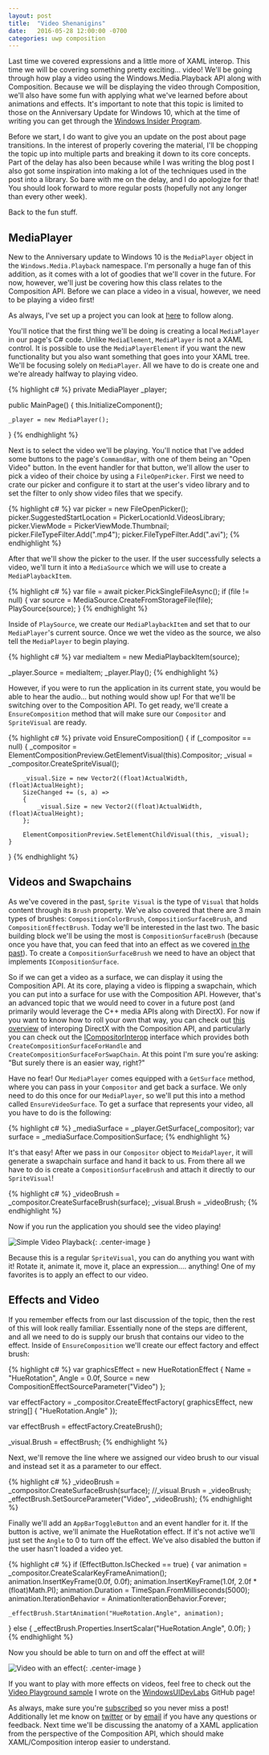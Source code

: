 ```yaml
---
layout: post
title:  "Video Shenanigins"
date:   2016-05-28 12:00:00 -0700
categories: uwp composition
---
```


Last time we covered expressions and a little more of XAML interop. This time we will be covering something pretty exciting... video! We'll be going through how play a video using the Windows.Media.Playback API along with Composition. Because we will be displaying the video through Composition, we'll also have some fun with applying what we've learned before about animations and effects. It's important to note that this topic is limited to those on the Anniversary Update for Windows 10, which at the time of writing you can get through the [Windows Insider Program](https://insider.windows.com/).

<!--more-->

Before we start, I do want to give you an update on the post about page transitions. In the interest of properly covering the material, I'll be chopping the topic up into multiple parts and breaking it down to its core concepts. Part of the delay has also been because while I was writing the blog post I also got some inspiration into making a lot of the techniques used in the post into a library. So bare with me on the delay, and I do apologize for that! You should look forward to more regular posts (hopefully not any longer than every other week). 

Back to the fun stuff.

<h2>MediaPlayer</h2>

New to the Anniversary update to Windows 10 is the `MediaPlayer` object in the `Windows.Media.Playback` namespace. I'm personally a huge fan of this addition, as it comes with a lot of goodies that we'll cover in the future. For now, however, we'll just be covering how this class relates to the Composition API. Before we can place a video in a visual, however, we need to be playing a video first!

As always, I've set up a project you can look at [here](https://github.com/robmikh/blog.samples/tree/master/2016.05.28/VideoDemo) to follow along. 

You'll notice that the first thing we'll be doing is creating a local `MediaPlayer` in our page's C# code. Unlike `MediaElement`, `MediaPlayer` is not a XAML control. It is possible to use the `MediaPlayerElement` if you want the new functionality but you also want something that goes into your XAML tree. We'll be focusing solely on `MediaPlayer`. All we have to do is create one and we're already halfway to playing video.

{% highlight c# %}
private MediaPlayer _player;

public MainPage()
{
    this.InitializeComponent();

    _player = new MediaPlayer();
}
{% endhighlight %}

Next is to select the video we'll be playing. You'll notice that I've added some buttons to the page's `CommandBar`, with one of them being an "Open Video" button. In the event handler for that button, we'll allow the user to pick a video of their choice by using a `FileOpenPicker`. First we need to crate our picker and configure it to start at the user's video library and to set the filter to only show video files that we specify.

{% highlight c# %}
var picker = new FileOpenPicker();
picker.SuggestedStartLocation = PickerLocationId.VideosLibrary;
picker.ViewMode = PickerViewMode.Thumbnail;
picker.FileTypeFilter.Add(".mp4");
picker.FileTypeFilter.Add(".avi");
{% endhighlight %}

After that we'll show the picker to the user. If the user successfully selects a video, we'll turn it into a `MediaSource` which we will use to create a `MediaPlaybackItem`. 

{% highlight c# %}
var file = await picker.PickSingleFileAsync();
if (file != null)
{
    var source = MediaSource.CreateFromStorageFile(file);
    PlaySource(source);
}
{% endhighlight %}

Inside of `PlaySource`, we create our `MediaPlaybackItem` and set that to our `MediaPlayer`'s current source. Once we wet the video as the source, we also tell the `MediaPlayer` to begin playing.

{% highlight c# %}
var mediaItem = new MediaPlaybackItem(source);

_player.Source = mediaItem;
_player.Play();
{% endhighlight %}

However, if you were to run the application in its current state, you would be able to hear the audio... but nothing would show up! For that we'll be switching over to the Composition API. To get ready, we'll create a `EnsureComposition` method that will make sure our `Compositor` and `SpriteVisual` are ready.

{% highlight c# %}
private void EnsureComposition()
{
    if (_compositor == null)
    {
        _compositor = ElementCompositionPreview.GetElementVisual(this).Compositor;
        _visual = _compositor.CreateSpriteVisual();

        _visual.Size = new Vector2((float)ActualWidth, (float)ActualHeight);
        SizeChanged += (s, a) =>
        {
            _visual.Size = new Vector2((float)ActualWidth, (float)ActualHeight);
        };

        ElementCompositionPreview.SetElementChildVisual(this, _visual);
    }
}
{% endhighlight %}

<h2>Videos and Swapchains</h2>

As we've covered in the past, `Sprite Visual` is the type of `Visual` that holds content through its `Brush` property. We've also covered that there are 3 main types of brushes: `CompositionColorBrush`, `CompositionSurfaceBrush`, and `CompositionEffectBrush`. Today we'll be interested in the last two. The basic building block we'll be using the most is `CompositionSurfaceBrush` (because once you have that, you can feed that into an effect as we covered [in the past](http://blog.robmikh.com/uwp/composition/2016/04/21/images-and-effects.html)). To create a `CompositionSurfaceBrush` we need to have an object that implements `ICompositionSurface`.

So if we can get a video as a surface, we can display it using the Composition API. At its core, playing a video is flipping a swapchain, which you can put into a surface for use with the Composition API. However, that's an advanced topic that we would need to cover in a future post (and primarily would leverage the C++ media APIs along with DirectX). For now if you want to know how to roll your own that way, you can check out [this overview](https://msdn.microsoft.com/en-us/windows/uwp/graphics/composition-native-interop) of interoping DirectX with the Composition API, and particularly you can check out the [ICompositorInterop](https://msdn.microsoft.com/en-us/library/windows/apps/mt620068.aspx) interface which provides both `CreateCompositionSurfaceForHandle` and `CreateCompositionSurfaceForSwapChain`. At this point I'm sure you're asking: "But surely there is an easier way, right?"

Have no fear! Our `MediaPlayer` comes equipped with a `GetSurface` method, where you can pass in your `Compositor` and get back a surface. We only need to do this once for our `MediaPlayer`, so we'll put this into a method called `EnsureVideoSurface`. To get a surface that represents your video, all you have to do is the following:

{% highlight c# %}
_mediaSurface = _player.GetSurface(_compositor);
var surface = _mediaSurface.CompositionSurface;
{% endhighlight %}

It's that easy! After we pass in our `Compositor` object to `MeidaPlayer`, it will generate a swapchain surface and hand it back to us. From there all we have to do is create a `CompositionSurfaceBrush` and attach it directly to our `SpriteVisual`!

{% highlight c# %}
_videoBrush = _compositor.CreateSurfaceBrush(surface);
_visual.Brush = _videoBrush;
{% endhighlight %}

Now if you run the application you should see the video playing!

![Simple Video Playback](/assets/videodemo1.jpg){: .center-image }

Because this is a regular `SpriteVisual`, you can do anything you want with it! Rotate it, animate it, move it, place an expression.... anything! One of my favorites is to apply an effect to our video.

<h2>Effects and Video</h2>

If you remember effects from our last discussion of the topic, then the rest of this will look really familiar. Essentially none of the steps are different, and all we need to do is supply our brush that contains our video to the effect. Inside of `EnsureComposition` we'll create our effect factory and effect brush:

{% highlight c# %}
var graphicsEffect = new HueRotationEffect
{
    Name = "HueRotation",
    Angle = 0.0f,
    Source = new CompositionEffectSourceParameter("Video")
};

var effectFactory = _compositor.CreateEffectFactory(
    graphicsEffect, 
    new string[] { "HueRotation.Angle" });

var effectBrush = effectFactory.CreateBrush();

_visual.Brush = effectBrush;
{% endhighlight %}

Next, we'll remove the line where we assigned our video brush to our visual and instead set it as a parameter to our effect.

{% highlight c# %}
_videoBrush = _compositor.CreateSurfaceBrush(surface);
//_visual.Brush = _videoBrush;
_effectBrush.SetSourceParameter("Video", _videoBrush);
{% endhighlight %}

Finally we'll add an `AppBarToggleButton` and an event handler for it. If the button is active, we'll animate the HueRotation effect. If it's not active we'll just set the `Angle` to 0 to turn off the effect. We've also disabled the button if the user hasn't loaded a video yet.

{% highlight c# %}
if (EffectButton.IsChecked == true)
{
    var animation = _compositor.CreateScalarKeyFrameAnimation();
    animation.InsertKeyFrame(0.0f, 0.0f);
    animation.InsertKeyFrame(1.0f, 2.0f * (float)Math.PI);
    animation.Duration = TimeSpan.FromMilliseconds(5000);
    animation.IterationBehavior = AnimationIterationBehavior.Forever;

    _effectBrush.StartAnimation("HueRotation.Angle", animation);
}
else
{
    _effectBrush.Properties.InsertScalar("HueRotation.Angle", 0.0f);
}
{% endhighlight %}

Now you should be able to turn on and off the effect at will!

![Video with an effect](/assets/videodemo2.jpg){: .center-image }

If you want to play with more effects on videos, feel free to check out the [Video Playground sample](https://github.com/Microsoft/WindowsUIDevLabs/tree/master/SampleGallery/Samples/SDK%20Insider/VideoPlayground) I wrote on the [WindowsUIDevLabs](https://github.com/Microsoft/WindowsUIDevLabs) GitHub page!

As always, make sure you're [subscribed](http://blog.robmikh.com/feed.xml) so you never miss a post! Additionally let me know on [twitter](https://twitter.com/robmikh) or by [email](mailto:robmikh@robmikh.com) if you have any questions or feedback. Next time we'll be discussing the anatomy of a XAML application from the perspective of the Composition API, which should make XAML/Composition interop easier to understand.